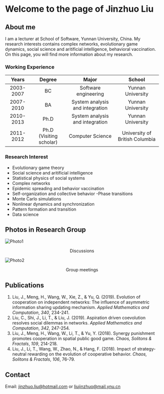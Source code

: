 # Welcome to the page of Jinzhuo Liu

## About me

I am a lecturer at School of Software, Yunnan University, China. My research interests contains complex networks, evolutionary game dynamics, social science and aritificial intelligence, behavioral vaccination. On this page, you will find more information about my research.

### Working Experience

|Years|Degree|Major|School|
|:-:|:-:|:-:|:-:|
|2003-2007|BC|Software engineering|Yunnan University
|2007-2010|BA|System analysis and integration|Yunnan University
|2010-2013|Ph.D|System analysis and integration|Yunnan University
|2011-2012|Ph.D (Visiting scholar)|Computer Science|University of British Columbia


### Research Interest

- Evolutionary game theory
- Social science and aritificial intelligence
- Statistical physics of social systems
- Complex networks
- Epidemic spreading and behavior vaccination
- Self-organization and collective behavior
 -Phase transitions
- Monte Carlo simulations
- Nonlinear dynamics and synchronization
- Pattern formation and transition
- Data science

## Photos in Research Group
![Photo1](http://www.zhen-wang.org/uploads/3/7/5/5/37559281/published/1.jpg?1504365770)
<p style="text-align: center">Discussions</p>

![Photo2](http://www.zhen-wang.org/uploads/3/7/5/5/37559281/published/1.png?1504367237)
<p style="text-align: center">Group meetings</p>


## Publications
1. Liu, J., Meng, H., Wang, W., Xie, Z., & Yu, Q. (2019). Evolution of cooperation on independent networks: The influence of asymmetric information sharing updating mechanism. *Applied Mathematics and Computation*, *340*, 234-241.
2. Liu, C., Shi, J., Li, T., & Liu, J. (2019). Aspiration driven coevolution resolves social dilemmas in networks. *Applied Mathematics and Computation*, *342*, 247-254.
3. Liu, J., Meng, H., Wang, W., Li, T., & Yu, Y. (2018). Synergy punishment promotes cooperation in spatial public good game. *Chaos, Solitons & Fractals*, *109*, 214-218.
4. Liu, J., Li, T., Wang, W., Zhao, N., & Hang, F. (2018). Impact of strategy-neutral rewarding on the evolution of cooperative behavior. *Chaos, Solitons & Fractals*, *106*, 76-79.

## Contact
Email: <a href="mailto:jinzhuo.liu@hotmail.com">jinzhuo.liu@hotmail.com</a> or
<a href="mailto:liujinzhuo@mail.ynu.cn">liujinzhuo@mail.ynu.cn</a>
